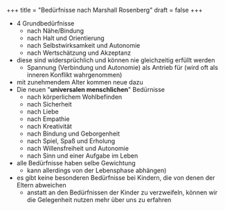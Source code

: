+++
title = "Bedürfnisse nach Marshall Rosenberg"
draft = false
+++

-   4 Grundbedürfnisse
    -   nach Nähe/Bindung
    -   nach Halt und Orientierung
    -   nach Selbstwirksamkeit und Autonomie
    -   nach Wertschätzung und Akzeptanz
-   diese sind widersprüchlich und können nie gleichzeitig erfüllt werden
    -   Spannung (Verbindung und Autonomie) als Antrieb für (wird oft als inneren Konflikt wahrgenommen)
-   mit zunehmendem Alter kommen neue dazu
-   Die neuen "**universalen menschlichen**" Bedürnisse
    -   nach körperlichem Wohlbefinden
    -   nach Sicherheit
    -   nach Liebe
    -   nach Empathie
    -   nach Kreativität
    -   nach Bindung und Geborgenheit
    -   nach Spiel, Spaß und Erholung
    -   nach Willensfreiheit und Autonomie
    -   nach Sinn und einer Aufgabe im Leben
-   alle Bedürfnisse haben selbe Gewichtung
    -   kann allerdings von der Lebensphase abhängen)
-   es gibt keine besonderen Bedürfnisse bei Kindern, die von denen der Eltern abweichen
    -   anstatt an den Bedürfnissen der Kinder zu verzweifeln, können wir die Gelegenheit nutzen mehr über uns zu erfahren
